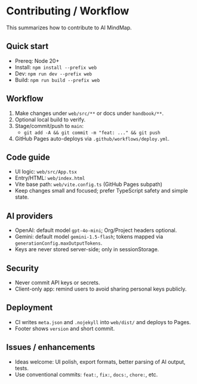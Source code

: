 # Contributing / Workflow

This summarizes how to contribute to AI MindMap.

## Quick start
- Prereq: Node 20+
- Install: `npm install --prefix web`
- Dev: `npm run dev --prefix web`
- Build: `npm run build --prefix web`

## Workflow
1) Make changes under `web/src/**` or docs under `handbook/**`.
2) Optional local build to verify.
3) Stage/commit/push to `main`:
   - `git add -A && git commit -m "feat: ..." && git push`
4) GitHub Pages auto-deploys via `.github/workflows/deploy.yml`.

## Code guide
- UI logic: `web/src/App.tsx`
- Entry/HTML: `web/index.html`
- Vite base path: `web/vite.config.ts` (GitHub Pages subpath)
- Keep changes small and focused; prefer TypeScript safety and simple state.

## AI providers
- OpenAI: default model `gpt-4o-mini`; Org/Project headers optional.
- Gemini: default model `gemini-1.5-flash`; tokens mapped via `generationConfig.maxOutputTokens`.
- Keys are never stored server-side; only in sessionStorage.

## Security
- Never commit API keys or secrets.
- Client-only app: remind users to avoid sharing personal keys publicly.

## Deployment
- CI writes `meta.json` and `.nojekyll` into `web/dist/` and deploys to Pages.
- Footer shows `version` and short commit.

## Issues / enhancements
- Ideas welcome: UI polish, export formats, better parsing of AI output, tests.
- Use conventional commits: `feat:`, `fix:`, `docs:`, `chore:`, etc.
